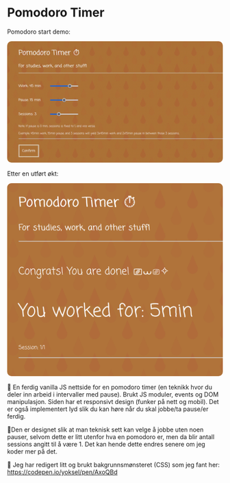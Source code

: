 # Pomodoro Timer

Pomodoro start demo:

<img src="root/assets/pomDemo.gif" alt="Gif of the pomodoro timer in action." style="border-radius:10px">

<br>

Etter en utført økt:

<img src="root/img/pomodoroEnd.png" alt="Image of an ended session in pomodoro." style="border-radius:10px">

<br>

🔸 En ferdig vanilla JS nettside for en pomodoro timer (en teknikk hvor du deler inn arbeid i intervaller med pause). Brukt JS moduler, events og DOM manipulasjon. Siden har et responsivt design (funker på nett og mobil). Det er også implementert lyd slik du kan høre når du skal jobbe/ta pause/er ferdig.

🔸Den er designet slik at man teknisk sett kan velge å jobbe uten noen pauser, selvom dette er litt utenfor hva en pomodoro er, men da blir antall sessions angitt til å være 1. Det kan hende dette endres senere om jeg koder mer på det.

🔸 Jeg har redigert litt og brukt bakgrunnsmønsteret (CSS) som jeg fant her: https://codepen.io/yoksel/pen/AxoQBd